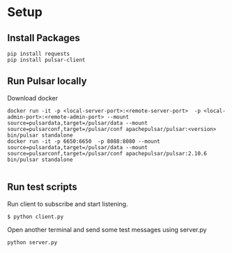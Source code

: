 # Setup 
## Install Packages
``` 
pip install requests
pip install pulsar-client
```
## Run Pulsar locally

Download docker
``` 
docker run -it -p <local-server-port>:<remote-server-port>  -p <local-admin-port>:<remote-admin-port> --mount source=pulsardata,target=/pulsar/data --mount source=pulsarconf,target=/pulsar/conf apachepulsar/pulsar:<version> bin/pulsar standalone
docker run -it -p 6650:6650  -p 8088:8080 --mount source=pulsardata,target=/pulsar/data --mount source=pulsarconf,target=/pulsar/conf apachepulsar/pulsar:2.10.6 bin/pulsar standalone


```

## Run test scripts
Run client to subscribe and start listening. 
``` 
$ python client.py

```
Open another terminal and send some test messages using server.py
``` 
python server.py
```